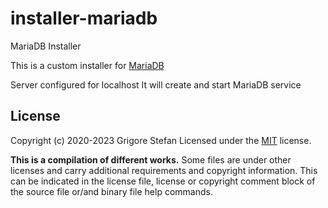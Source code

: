 # installer-mariadb
MariaDB Installer

This is a custom installer for [MariaDB](https://mariadb.org/)

Server configured for localhost
It will create and start MariaDB service

## License

Copyright (c) 2020-2023 Grigore Stefan
Licensed under the [MIT](LICENSE) license.

**This is a compilation of different works.**
Some files are under other licenses and carry additional requirements and copyright information.
This can be indicated in the license file, license or copyright comment block of the source file or/and binary file help commands.

